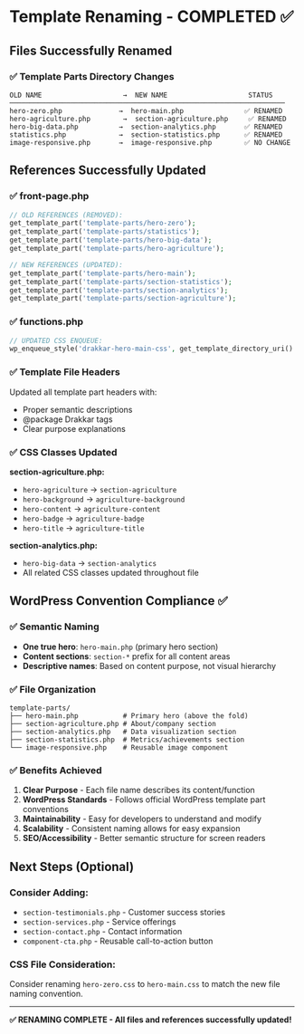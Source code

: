 # Template Renaming - COMPLETED ✅

## Files Successfully Renamed

### ✅ Template Parts Directory Changes
```
OLD NAME                    →  NEW NAME                    STATUS
────────────────────────────────────────────────────────────────────
hero-zero.php              →  hero-main.php               ✅ RENAMED
hero-agriculture.php        →  section-agriculture.php     ✅ RENAMED  
hero-big-data.php          →  section-analytics.php       ✅ RENAMED
statistics.php             →  section-statistics.php      ✅ RENAMED
image-responsive.php       →  image-responsive.php        ✅ NO CHANGE
```

## References Successfully Updated

### ✅ front-page.php
```php
// OLD REFERENCES (REMOVED):
get_template_part('template-parts/hero-zero');
get_template_part('template-parts/statistics'); 
get_template_part('template-parts/hero-big-data');
get_template_part('template-parts/hero-agriculture');

// NEW REFERENCES (UPDATED):
get_template_part('template-parts/hero-main');
get_template_part('template-parts/section-statistics');
get_template_part('template-parts/section-analytics'); 
get_template_part('template-parts/section-agriculture');
```

### ✅ functions.php
```php
// UPDATED CSS ENQUEUE:
wp_enqueue_style('drakkar-hero-main-css', get_template_directory_uri() . '/css/hero-zero.css', ...);
```

### ✅ Template File Headers
Updated all template part headers with:
- Proper semantic descriptions
- @package Drakkar tags
- Clear purpose explanations

### ✅ CSS Classes Updated

**section-agriculture.php:**
- `hero-agriculture` → `section-agriculture` 
- `hero-background` → `agriculture-background`
- `hero-content` → `agriculture-content`
- `hero-badge` → `agriculture-badge`
- `hero-title` → `agriculture-title`

**section-analytics.php:**
- `hero-big-data` → `section-analytics`
- All related CSS classes updated throughout file

## WordPress Convention Compliance ✅

### ✅ Semantic Naming
- **One true hero**: `hero-main.php` (primary hero section)
- **Content sections**: `section-*` prefix for all content areas
- **Descriptive names**: Based on content purpose, not visual hierarchy

### ✅ File Organization
```
template-parts/
├── hero-main.php           # Primary hero (above the fold)
├── section-agriculture.php # About/company section  
├── section-analytics.php   # Data visualization section
├── section-statistics.php  # Metrics/achievements section
└── image-responsive.php    # Reusable image component
```

### ✅ Benefits Achieved
1. **Clear Purpose** - Each file name describes its content/function
2. **WordPress Standards** - Follows official WordPress template part conventions
3. **Maintainability** - Easy for developers to understand and modify
4. **Scalability** - Consistent naming allows for easy expansion
5. **SEO/Accessibility** - Better semantic structure for screen readers

## Next Steps (Optional)

### Consider Adding:
- `section-testimonials.php` - Customer success stories
- `section-services.php` - Service offerings
- `section-contact.php` - Contact information
- `component-cta.php` - Reusable call-to-action button

### CSS File Consideration:
Consider renaming `hero-zero.css` to `hero-main.css` to match the new file naming convention.

---

**✅ RENAMING COMPLETE - All files and references successfully updated!**
